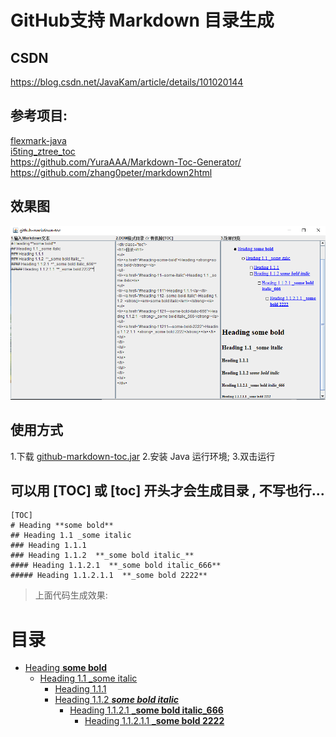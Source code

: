 # GitHub支持 Markdown 目录生成

## CSDN
<https://blog.csdn.net/JavaKam/article/details/101020144>

## 参考项目: <br>
[flexmark-java](https://github.com/vsch/flexmark-java) <br>
[i5ting_ztree_toc](https://github.com/i5ting/i5ting_ztree_toc) <br>
<https://github.com/YuraAAA/Markdown-Toc-Generator/> <br>
<https://github.com/zhang0peter/markdown2html>

## 效果图
![Image text](image/效果图.png)

## 使用方式
1.下载 [github-markdown-toc.jar](https://github.com/javakam/markdown-toc-dom/releases)
2.安装 Java 运行环境;
3.双击运行

## 可以用 **[TOC]** 或 **[toc]** 开头才会生成目录 , 不写也行...
```
[TOC]
# Heading **some bold** 
## Heading 1.1 _some italic
### Heading 1.1.1
### Heading 1.1.2  **_some bold italic_**
#### Heading 1.1.2.1  **_some bold italic_666**
##### Heading 1.1.2.1.1  **_some bold 2222**
``` 
> 上面代码生成效果:

<div class="toc">
<h1>目录</h1>
<ul>
<li><a href="#heading-some-bold">Heading <strong>some bold</strong></a>
<ul>
<li><a href="#heading-11--some-italic">Heading 1.1 _some italic</a>
<ul>
<li><a href="#heading-111">Heading 1.1.1</a></li>
<li><a href="#heading-112--some-bold-italic">Heading 1.1.2  <strong><em>some bold italic</em></strong></a>
<ul>
<li><a href="#heading-1121---some-bold-italic-666">Heading 1.1.2.1  <strong>_some bold italic_666</strong></a>
<ul>
<li><a href="#heading-11211---some-bold-2222">Heading 1.1.2.1.1  <strong>_some bold 2222</strong></a></li>
</ul>
</li>
</ul>
</li>
</ul>
</li>
</ul>
</li>
</ul>
</div>

         
